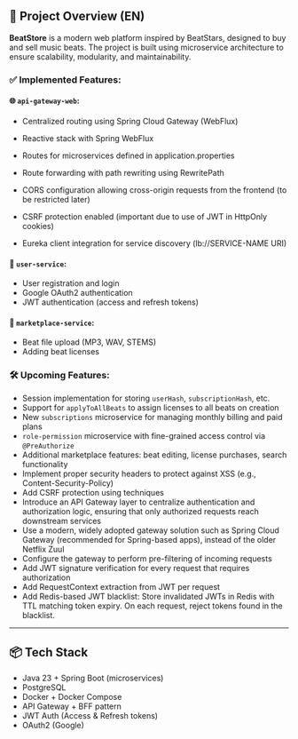 ## 📌 Project Overview (EN)

**BeatStore** is a modern web platform inspired by BeatStars, designed to buy and sell music beats. The project is built using microservice architecture to ensure scalability, modularity, and maintainability.

### ✅ Implemented Features:

#### 🌐 `api-gateway-web`:
- Centralized routing using Spring Cloud Gateway (WebFlux)

- Reactive stack with Spring WebFlux

- Routes for microservices defined in application.properties

- Route forwarding with path rewriting using RewritePath

- CORS configuration allowing cross-origin requests from the frontend (to be restricted later)

- CSRF protection enabled (important due to use of JWT in HttpOnly cookies)

- Eureka client integration for service discovery (lb://SERVICE-NAME URI)

#### 🔐 `user-service`:
- User registration and login
- Google OAuth2 authentication
- JWT authentication (access and refresh tokens)

#### 🛒 `marketplace-service`:
- Beat file upload (MP3, WAV, STEMS)
- Adding beat licenses

### 🛠️ Upcoming Features:
- Session implementation for storing `userHash`, `subscriptionHash`, etc.
- Support for `applyToAllBeats` to assign licenses to all beats on creation
- New `subscriptions` microservice for managing monthly billing and paid plans
- `role-permission` microservice with fine-grained access control via `@PreAuthorize`
- Additional marketplace features: beat editing, license purchases, search functionality
- Implement proper security headers to protect against XSS (e.g., Content-Security-Policy)
- Add CSRF protection using techniques
- Introduce an API Gateway layer to centralize authentication and authorization logic, ensuring that only authorized requests reach downstream services
- Use a modern, widely adopted gateway solution such as Spring Cloud Gateway (recommended for Spring-based apps), instead of the older Netflix Zuul
- Configure the gateway to perform pre-filtering of incoming requests
- Add JWT signature verification for every request that requires authorization
- Add RequestContext extraction from JWT per request
- Add Redis-based JWT blacklist: Store invalidated JWTs in Redis with TTL matching token expiry. On each request, reject tokens found in the blacklist.

---

## 📦 Tech Stack

- Java 23 + Spring Boot (microservices)
- PostgreSQL
- Docker + Docker Compose
- API Gateway + BFF pattern
- JWT Auth (Access & Refresh tokens)
- OAuth2 (Google)
